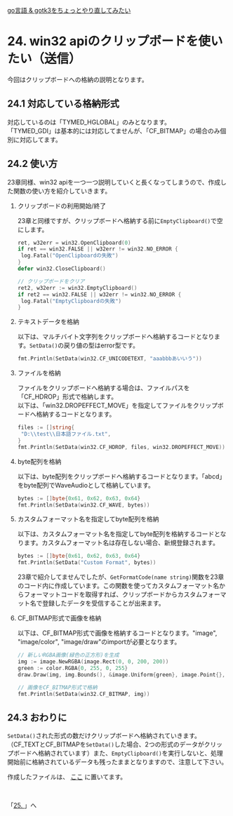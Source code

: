 [go言語 & gotk3をちょっとやり直してみたい](../../README.md#go%E8%A8%80%E8%AA%9Egotk3%E3%82%92%E3%81%A1%E3%82%87%E3%81%A3%E3%81%A8%E3%82%84%E3%82%8A%E7%9B%B4%E3%81%97%E3%81%A6%E3%81%BF%E3%81%9F%E3%81%84)  

# 24. win32 apiのクリップボードを使いたい（送信）  

今回はクリップボードへの格納の説明となります。  

## 24.1 対応している格納形式  

対応しているのは「TYMED_HGLOBAL」のみとなります。   
「TYMED_GDI」は基本的には対応してませんが、「CF_BITMAP」の場合のみ個別に対応してます。  

## 24.2 使い方  

23章同様、win32 apiを一つ一つ説明していくと長くなってしまうので、作成した関数の使い方を紹介していきます。  

1. クリップボードの利用開始/終了  

   23章と同様ですが、クリップボードへ格納する前に`EmptyClipboard()`で空にします。  

   ```go
   ret, w32err = win32.OpenClipboard(0)
   if ret == win32.FALSE || w32err != win32.NO_ERROR {
   	log.Fatal("OpenClipboardの失敗")
   }
   defer win32.CloseClipboard()

   // クリップボードをクリア
   ret2, w32err := win32.EmptyClipboard()
   if ret2 == win32.FALSE || w32err != win32.NO_ERROR {
   	log.Fatal("EmptyClipboardの失敗")
   }
   ```

1. テキストデータを格納  
   
   以下は、マルチバイト文字列をクリップボードへ格納するコードとなります。`SetData()`の戻り値の型はerror型です。  
   
   ```go
   fmt.Println(SetData(win32.CF_UNICODETEXT, "aaabbbあいいう"))
   ```

1. ファイルを格納  

   ファイルをクリップボードへ格納する場合は、ファイルパスを「CF_HDROP」形式で格納します。  
   以下は、「win32.DROPEFFECT_MOVE」を指定してファイルをクリップボードへ格納するコードとなります。

   ```go
   files := []string{
   	"D:\\test\\日本語ファイル.txt",
   }
   fmt.Println(SetData(win32.CF_HDROP, files, win32.DROPEFFECT_MOVE))
   ```

1. byte配列を格納  

   以下は、byte配列をクリップボードへ格納するコードとなります。「abcd」をbyte配列でWaveAudioとして格納しています。  

   ```go
   bytes := []byte{0x61, 0x62, 0x63, 0x64}
   fmt.Println(SetData(win32.CF_WAVE, bytes))
   ```

1. カスタムフォーマット名を指定してbyte配列を格納  

   以下は、カスタムフォーマット名を指定してbyte配列を格納するコードとなります。カスタムフォーマット名は存在しない場合、新規登録されます。  

   ```go
   bytes := []byte{0x61, 0x62, 0x63, 0x64}
   fmt.Println(SetData("Custom Format", bytes))
   ```

   23章で紹介してませんでしたが、`GetFormatCode(name string)`関数を23章のコード内に作成しています。この関数を使ってカスタムフォーマット名からフォーマットコードを取得すれば、クリップボードからカスタムフォーマット名で登録したデータを受信することが出来ます。  

1. CF_BITMAP形式で画像を格納  

   以下は、CF_BITMAP形式で画像を格納するコードとなります。"image", "image/color", "image/draw"のimportが必要となります。  

   ```go
   // 新しいRGBA画像(緑色の正方形)を生成
   img := image.NewRGBA(image.Rect(0, 0, 200, 200))
   green := color.RGBA{0, 255, 0, 255}
   draw.Draw(img, img.Bounds(), &image.Uniform{green}, image.Point{}, draw.Src)
   
   // 画像をCF_BITMAP形式で格納
   fmt.Println(SetData(win32.CF_BITMAP, img))
   ```

## 24.3 おわりに  

`SetData()`された形式の数だけクリップボードへ格納されていきます。（CF_TEXTとCF_BITMAPを`SetData()`した場合、2つの形式のデータがクリップボードへ格納されています）また、`EmptyClipboard()`を実行しないと、処理開始前に格納されているデータも残ったままとなりますので、注意して下さい。  


作成したファイルは、
[ここ](24_SetClipBoard.go)
に置いてます。  

</br>

「[25. ](../25/README.md)」へ
